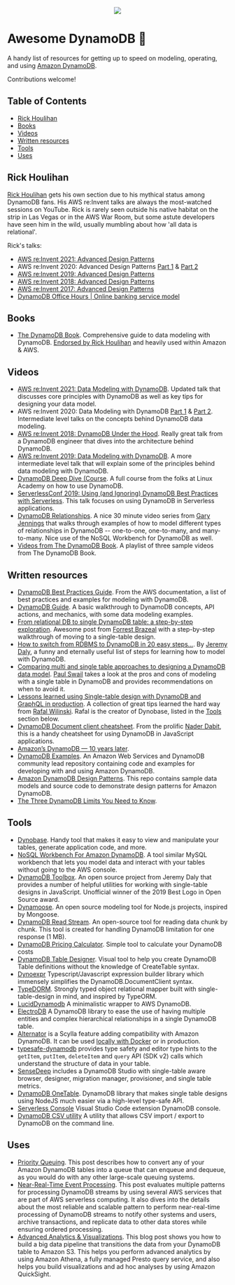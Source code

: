 <p align="center">
  <img src="https://user-images.githubusercontent.com/6509926/70553550-f033b980-1b40-11ea-9192-759b3b1053b3.png">
</p>

# Awesome DynamoDB 🚀

A handy list of resources for getting up to speed on modeling, operating, and using [Amazon DynamoDB](https://aws.amazon.com/dynamodb/).

Contributions welcome!

## Table of Contents

- [Rick Houlihan](#rick-houlihan)
- [Books](#books)
- [Videos](#videos)
- [Written resources](#written-resources)
- [Tools](#tools)
- [Uses](#uses)

## Rick Houlihan

[Rick Houlihan](https://twitter.com/houlihan_rick) gets his own section due to his mythical status among DynamoDB fans. His AWS re:Invent talks are always the most-watched sessions on YouTube. Rick is rarely seen outside his native habitat on the strip in Las Vegas or in the AWS War Room, but some astute developers have seen him in the wild, usually mumbling about how 'all data is relational'.

Rick's talks:

- [AWS re:Invent 2021: Advanced Design Patterns](https://www.youtube.com/watch?v=xfxBhvGpoa0)
- AWS re:Invent 2020: Advanced Design Patterns [Part 1](https://youtu.be/MF9a1UNOAQo) & [Part 2](https://youtu.be/_KNrRdWD25M)
- [AWS re:Invent 2019: Advanced Design Patterns](https://t.co/fRtp2X3Vgg?amp=1)
- [AWS re:Invent 2018: Advanced Design Patterns](https://t.co/ivlcYMhkur?amp=1)
- [AWS re:Invent 2017: Advanced Design Patterns](https://t.co/b3OeDqBbBK?amp=1)
- [DynamoDB Office Hours | Online banking service model](https://www.twitch.tv/videos/689452191)

## Books

- [The DynamoDB Book](https://www.dynamodbbook.com/). Comprehensive guide to data modeling with DynamoDB. [Endorsed by Rick Houlihan](https://twitter.com/houlihan_rick/status/1247522640278859777) and heavily used within Amazon & AWS.

## Videos

- [AWS re:Invent 2021: Data Modeling with DynamoDB](https://www.youtube.com/watch?v=yNOVamgIXGQ). Updated talk that discusses core principles with DynamoDB as well as key tips for designing your data model.
- AWS re:Invent 2020: Data Modeling with DynamoDB [Part 1](https://youtu.be/fiP2e-g-r4g) & [Part 2](https://youtu.be/0uLF1tjI_BI). Intermediate level talks on the concepts behind DynamoDB data modeling.
- [AWS re:Invent 2018: DynamoDB Under the Hood](https://www.youtube.com/watch?v=yvBR71D0nAQ). Really great talk from a DynamoDB engineer that dives into the architecture behind DynamoDB.
- [AWS re:Invent 2019: Data Modeling with DynamoDB](https://www.youtube.com/watch?v=DIQVJqiSUkE). A more intermediate level talk that will explain some of the principles behind data modeling with DynamoDB.
- [DynamoDB Deep Dive (Course](https://linuxacademy.com/course/dynamo-db-deep-dive/). A full course from the folks at Linux Academy on how to use DynamoDB.
- [ServerlessConf 2019: Using (and Ignoring) DynamoDB Best Practices with Serverless](https://acloud.guru/series/serverlessconf-nyc-2019/view/dynamodb-best-practices). This talk focuses on using DynamoDB in Serverless applications.
- [DynamoDB Relationships](https://www.youtube.com/watch?v=lh7q5hCrCSU&list=PL6oNLEZTnXshgy4iHFULjYvcwbeMTotJp). A nice 30 minute video series from [Gary Jennings](https://twitter.com/G_Jennings09) that walks through examples of how to model different types of relationships in DynamoDB -- one-to-one, one-to-many, and many-to-many. Nice use of the NoSQL Workbench for DynamoDB as well.
- [Videos from The DynamoDB Book](https://www.youtube.com/playlist?list=PLNjt4IpUlQLieAf8YE4bjN7kgwntsfW_B). A playlist of three sample videos from The DynamoDB Book.

## Written resources

- [DynamoDB Best Practices Guide](https://docs.aws.amazon.com/amazondynamodb/latest/developerguide/best-practices.html). From the AWS documentation, a list of best practices and examples for modeling with DynamoDB.
- [DynamoDB Guide](https://www.dynamodbguide.com/). A basic walkthrough to DynamoDB concepts, API actions, and mechanics, with some data modeling examples.
- [From relational DB to single DynamoDB table: a step-by-step exploration](https://www.trek10.com/blog/dynamodb-single-table-relational-modeling/). Awesome post from [Forrest Brazeal](https://twitter.com/forrestbrazeal) with a step-by-step walkthrough of moving to a single-table design.
- [How to switch from RDBMS to DynamoDB in 20 easy steps...](https://www.jeremydaly.com/how-to-switch-from-rdbms-to-dynamodb-in-20-easy-steps/). By [Jeremy Daly](https://twitter.com/jeremy_daly), a funny and eternally useful list of steps for learning how to model with DynamoDB.
- [Comparing multi and single table approaches to designing a DynamoDB data model](https://winterwindsoftware.com/dynamodb-modelling-single-vs-multi-table/). [Paul Swail](https://twitter.com/paulswail) takes a look at the pros and cons of modeling with a single table in DynamoDB and provides recommendations on when to avoid it.
- [Lessons learned using Single-table design with DynamoDB and GraphQL in production](https://servicefull.cloud/blog/dynamodb-single-table-design-lessons/). A collection of great tips learned the hard way from [Rafal Wilinski](https://twitter.com/rafalwilinski). Rafal is the creator of Dynobase, listed in the [Tools](#tools) section below.
- [DynamoDB Document client cheatsheet](https://github.com/dabit3/dynamodb-documentclient-cheat-sheet). From the prolific [Nader Dabit](https://twitter.com/dabit3), this is a handy cheatsheet for using DynamoDB in JavaScript applications.
- [Amazon’s DynamoDB — 10 years later](https://www.amazon.science/latest-news/amazons-dynamodb-10-years-later).
- [DynamoDB Examples](https://github.com/aws-samples/aws-dynamodb-examples). An Amazon Web Services and DynamoDB community lead repository containing code and examples for developing with and using Amazon DynamoDB.
- [Amazon DynamoDB Design Patterns](https://github.com/aws-samples/amazon-dynamodb-design-patterns). This repo contains sample data models and source code to demonstrate design patterns for Amazon DynamoDB.
- [The Three DynamoDB Limits You Need to Know](https://www.alexdebrie.com/posts/dynamodb-limits/).

## Tools

- [Dynobase](https://dynobase.dev/). Handy tool that makes it easy to view and manipulate your tables, generate application code, and more.
- [NoSQL Workbench For Amazon DynamoDB](https://docs.aws.amazon.com/amazondynamodb/latest/developerguide/workbench.html). A tool similar MySQL workbench that lets you model data and interact with your tables without going to the AWS console.
- [DynamoDB Toolbox](https://github.com/jeremydaly/dynamodb-toolbox). An open source project from Jeremy Daly that provides a number of helpful utilities for working with single-table designs in JavaScript. Unofficial winner of the 2019 Best Logo in Open Source award.
- [Dynamoose](https://github.com/dynamoose/dynamoose/). An open source modeling tool for Node.js projects, inspired by Mongoose.
- [DynamoDB Read Stream](https://github.com/AlexHladin/dynamodb-read-stream). An open-source tool for reading data chunk by chunk. This tool is created for handling DynamoDB limitation for one response (1 MB).
- [DynamoDB Pricing Calculator](https://dynobase.dev/dynamodb-pricing-calculator/). Simple tool to calculate your DynamoDB costs
- [DynamoDB Table Designer](https://dynobase.dev/dynamodb-table-schema-design-tool/). Visual tool to help you create DynamoDB Table definitions without the knowledge of CreateTable syntax.
- [Dynoexpr](https://github.com/tuplo/dynoexpr) Typescript/Javascript expression builder library which immensely simplifies the DynamoDB.DocumentClient syntax.
- [TypeDORM](https://github.com/typedorm/typedorm). Strongly typed object relational mapper built with single-table-design in mind, and inspired by TypeORM.
- [LucidDynamodb](https://github.com/dineshsonachalam/lucid-dynamodb) A minimalistic wrapper to AWS DynamoDB.
- [ElectroDB](https://github.com/tywalch/electrodb) A DynamoDB library to ease the use of having multiple entities and complex hierarchical relationships in a single DynamoDB table.
- [Alternator](https://github.com/scylladb/scylla/blob/master/docs/alternator/alternator.md) is a Scylla feature adding compatibility with Amazon DynamoDB. It can be used [locally with Docker](https://hub.docker.com/r/scylladb/scylla/) or in production.
- [typesafe-dynamodb](https://github.com/sam-goodwin/typesafe-dynamodb) provides type safety and editor type hints to the `getItem`, `putItem`, `deleteItem` and `query` API (SDK v2) calls which understand the structure of data in your table.
- [SenseDeep](https://www.sensedeep.com/blog/posts/stories/dynamodb-studio.html) includes a DynamoDB Studio with single-table aware browser, designer, migration manager, provisioner, and single table metrics.
- [DynamoDB OneTable](https://github.com/sensedeep/dynamodb-onetable). DynamoDB library that makes single table designs using NodeJS much easier via a high-level type-safe API.
- [Serverless Console](https://marketplace.visualstudio.com/items?itemName=devAdvice.serverlessconsole) Visual Studio Code extension DynamoDB console.
- [DynamoDB CSV utility](https://github.com/danishi/dynamodb-csv) A utility that allows CSV import / export to DynamoDB on the command line.

## Uses

- [Priority Queuing](https://aws.amazon.com/blogs/database/implementing-priority-queueing-with-amazon-dynamodb/). This post describes how to convert any of your Amazon DynamoDB tables into a queue that can enqueue and dequeue, as you would do with any other large-scale queuing systems.
- [Near-Real-Time Event Processing](https://aws.amazon.com/blogs/database/how-to-perform-ordered-data-replication-between-applications-by-using-amazon-dynamodb-streams/). This post evaluates multiple patterns for processing DynamoDB streams by using several AWS services that are part of AWS serverless computing. It also dives into the details about the most reliable and scalable pattern to perform near-real-time processing of DynamoDB streams to notify other systems and users, archive transactions, and replicate data to other data stores while ensuring ordered processing.
- [Advanced Analytics & Visualizations](https://aws.amazon.com/blogs/database/how-to-perform-advanced-analytics-and-build-visualizations-of-your-amazon-dynamodb-data-by-using-amazon-athena/). This blog post shows you how to build a big data pipeline that transitions the data from your DynamoDB table to Amazon S3. This helps you perform advanced analytics by using Amazon Athena, a fully managed Presto query service, and also helps you build visualizations and ad hoc analyses by using Amazon QuickSight.
